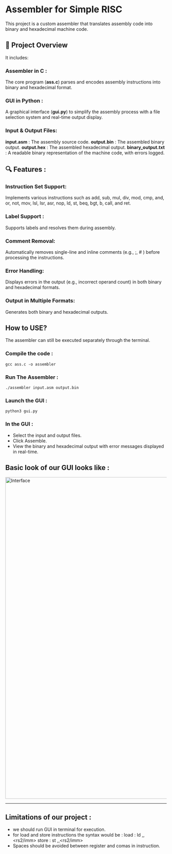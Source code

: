 # Assembler for Simple RISC
This project is a custom assembler that translates assembly code into binary and hexadecimal machine code.
## 🚀 Project Overview
It includes:
### Assembler in C :
The core program (**ass.c**) parses and encodes assembly instructions into binary and hexadecimal format.
### GUI in Python  :
A graphical interface (**gui.py**) to simplify the assembly process with a file selection system and real-time output display.
### Input & Output Files:
**input.asm** : The assembly source code.
**output.bin** : The assembled binary output.
**output.hex** : The assembled hexadecimal output.
**binary_output.txt** : A readable binary representation of the machine code, with errors logged.

## 🔍 Features :
### Instruction Set Support: 
Implements various instructions such as add, sub, mul, div, mod, cmp, and, or, not, mov, lsl, lsr, asr, nop, ld, st, beq, bgt, b, call, and ret.
### Label Support : 
Supports labels and resolves them during assembly.
### Comment Removal: 
Automatically removes single-line and inline comments (e.g., ;, # ) before processing the instructions.
### Error Handling: 
Displays errors in the output (e.g., incorrect operand count) in both binary and hexadecimal formats.
### Output in Multiple Formats: 
Generates both binary and hexadecimal outputs.

## How to USE? 
The assembler can still be executed separately through the terminal.

### Compile the code :
```
gcc ass.c -o assembler
```
### Run The Assembler :
```
./assembler input.asm output.bin
```
### Launch the GUI :
```
python3 gui.py
```
### In the GUI :
* Select the input and output files.
* Click Assemble.
* View the binary and hexadecimal output with error messages displayed in real-time.
  
## Basic look of our GUI looks like :
<img width="1004" alt="Interface" src="https://github.com/user-attachments/assets/12855ff2-b5dc-42cb-b887-5c48dfd69585" />

---
## Limitations of our project :
* we should run GUI in terminal for execution.
* for load and store instructions the syntax would be :
  load : ld <rd>,<rs1>,<rs2/imm>
  store : st <rd>,<rs1>,<rs2/imm>
* Spaces should be avoided between register and comas in instruction.

